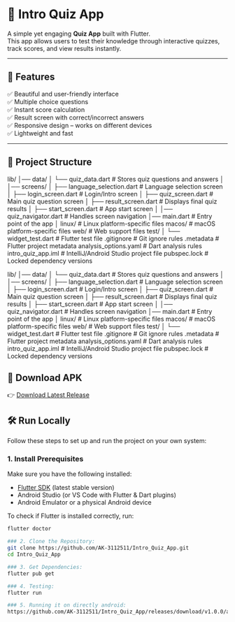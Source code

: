 # 📱 Intro Quiz App  

A simple yet engaging **Quiz App** built with Flutter.  
This app allows users to test their knowledge through interactive quizzes, track scores, and view results instantly.  

---

## 🚀 Features  

✅ Beautiful and user-friendly interface  
✅ Multiple choice questions  
✅ Instant score calculation  
✅ Result screen with correct/incorrect answers  
✅ Responsive design – works on different devices  
✅ Lightweight and fast  

---

## 📂 Project Structure  

lib/
│── data/
│ └── quiz_data.dart # Stores quiz questions and answers
│
│── screens/
│ ├── language_selection.dart # Language selection screen
│ ├── login_screen.dart # Login/Intro screen
│ ├── quiz_screen.dart # Main quiz question screen
│ ├── result_screen.dart # Displays final quiz results
│ ├── start_screen.dart # App start screen
│
│── quiz_navigator.dart # Handles screen navigation
│── main.dart # Entry point of the app
│
linux/ # Linux platform-specific files
macos/ # macOS platform-specific files
web/ # Web support files
test/
│ └── widget_test.dart # Flutter test file
.gitignore # Git ignore rules
.metadata # Flutter project metadata
analysis_options.yaml # Dart analysis rules
intro_quiz_app.iml # IntelliJ/Android Studio project file
pubspec.lock # Locked dependency versions

lib/
│── data/
│ └── quiz_data.dart # Stores quiz questions and answers
│
│── screens/
│ ├── language_selection.dart # Language selection screen
│ ├── login_screen.dart # Login/Intro screen
│ ├── quiz_screen.dart # Main quiz question screen
│ ├── result_screen.dart # Displays final quiz results
│ ├── start_screen.dart # App start screen
│
│── quiz_navigator.dart # Handles screen navigation
│── main.dart # Entry point of the app
│
linux/ # Linux platform-specific files
macos/ # macOS platform-specific files
web/ # Web support files
test/
│ └── widget_test.dart # Flutter test file
.gitignore # Git ignore rules
.metadata # Flutter project metadata
analysis_options.yaml # Dart analysis rules
intro_quiz_app.iml # IntelliJ/Android Studio project file
pubspec.lock # Locked dependency versions


## 📲 Download APK  
👉 [Download Latest Release](https://github.com/AK-3112511/Intro_Quiz_App/releases/download/v1.0.0/app-release.apk)

## 🛠️ Run Locally  

Follow these steps to set up and run the project on your own system:  

### 1. Install Prerequisites  
Make sure you have the following installed:  
- [Flutter SDK](https://docs.flutter.dev/get-started/install) (latest stable version)  
- Android Studio (or VS Code with Flutter & Dart plugins)  
- Android Emulator or a physical Android device  

To check if Flutter is installed correctly, run:  
```bash
flutter doctor

### 2. Clone the Repository:
git clone https://github.com/AK-3112511/Intro_Quiz_App.git
cd Intro_Quiz_App

### 3. Get Dependencies:
flutter pub get

### 4. Testing:
flutter run

### 5. Running it on directly android:
https://github.com/AK-3112511/Intro_Quiz_App/releases/download/v1.0.0/app-release.apk

